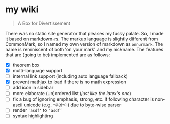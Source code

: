 # my wiki

> A Box for Divertissement

There was no static site generator that pleases my fussy palate. So, I made it based on [markdown-rs](https://github.com/wooorm/markdown-rs). The markup language is slightly different from CommonMark, so I named my own version of markdown as `onnurmark`. The name is reminiscent of both 'on your mark' and my nickname. The features that are (going to be) implemented are as follows:

- [x] theorem box
- [x] multi-language support
- [ ] internal link support (including auto language fallback)
- [x] prevent mathjax to load if there is no math expression
- [ ] add icon in sidebar
- [ ] more elaborate (un)ordered list (*just like the latex's one*)
- [ ] fix a bug of ignoring emphasis, strong, etc. if following character is non-ascii unicode (e.g. `*무엇*이`) due to byte-wise parser
- [ ] render `` `asdf' `` to `‘asdf’`
- [ ] syntax highlighting